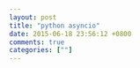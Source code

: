 ```yaml
---
layout: post
title: "python asyncio"
date: 2015-06-18 23:56:12 +0800
comments: true
categories: [""]
---
```



<!-- more -->